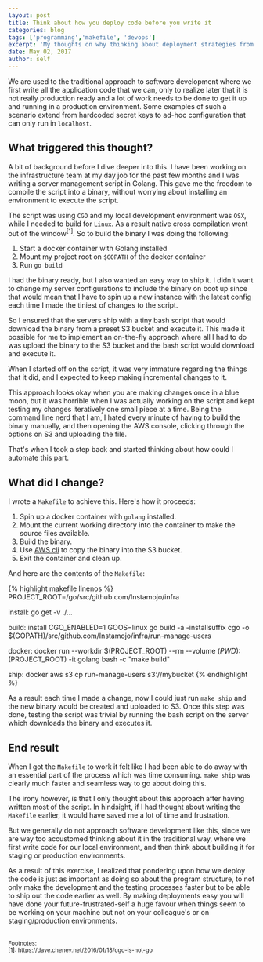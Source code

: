 ```yaml
---
layout: post
title: Think about how you deploy code before you write it
categories: blog
tags: ['programming','makefile', 'devops']
excerpt: 'My thoughts on why thinking about deployment strategies from the onset of a project is critical'
date: May 02, 2017
author: self
---
```


We are used to the traditional approach to software development where
we first write all the application code that we can, only to realize
later that it is not really production ready and a lot of work needs
to be done to get it up and running in a production environment. Some
examples of such a scenario extend from hardcoded secret keys to
ad-hoc configuration that can only run in `localhost`.

## What triggered this thought?

A bit of background before I dive deeper into this. I have been
working on the infrastructure team at my day job for the past few
months and I was writing a server management script in Golang. This
gave me the freedom to compile the script into a binary, without
worrying about installing an environment to execute the script.

The script was using `CGO` and my local development environment was `OSX`,
while I needed to build for `Linux`. As a result native cross
compilation went out of the window<sup>[1]</sup>. So to build the binary I was
doing the following:

1. Start a docker container with Golang installed
2. Mount my project root on `$GOPATH` of the docker container
3. Run `go build`

I had the binary ready, but I also wanted an easy way to ship it.
I didn't want to change my server configurations to include the binary
on boot up since that would mean that I have to spin up a new instance
with the latest config each time I made the tiniest of changes to the
script.

So I ensured that the servers ship with a tiny bash script that would
download the binary from a preset S3 bucket and execute it. This made
it possible for me to implement an on-the-fly approach where all I had
to do was upload the binary to the S3 bucket and the bash script would
download and execute it.

When I started off on the script, it was very immature regarding the
things that it did, and I expected to keep making incremental changes
to it.

This approach looks okay when you are making changes once in a blue
moon, but it was horrible when I was actually working on the script
and kept testing my changes iteratively one small piece at a
time. Being the command line nerd that I am, I hated every minute of
having to build the binary manually, and then opening the AWS console,
clicking through the options on S3 and uploading the file.

That's when I took a step back and started thinking about how could I
automate this part.

## What did I change?

I wrote a `Makefile` to achieve this. Here's how it proceeds:

1. Spin up a docker container with `golang` installed.
2. Mount the current working directory into the container to make the
   source files available.
3. Build the binary.
4. Use [AWS cli](https://aws.amazon.com/cli/) to copy the binary into
   the S3 bucket.
5. Exit the container and clean up.

And here are the contents of the `Makefile`:

{% highlight makefile linenos %}
PROJECT_ROOT=/go/src/github.com/Instamojo/infra


install:
	go get -v ./...

build: install
	CGO_ENABLED=1 GOOS=linux go build -a -installsuffix cgo -o $(GOPATH)/src/github.com/Instamojo/infra/run-manage-users

docker:
	docker run --workdir $(PROJECT_ROOT) --rm --volume $(PWD):$(PROJECT_ROOT) -it golang bash -c "make build"

ship: docker
	aws s3 cp run-manage-users s3://mybucket
{% endhighlight %}

As a result each time I made a change, now I could just run `make
ship` and the new binary would be created and uploaded to S3. Once
this step was done, testing the script was trivial by running the bash
script on the server which downloads the binary and executes it.

## End result

When I got the `Makefile` to work it felt like I had been able to do
away with an essential part of the process which was time
consuming. `make ship` was clearly much faster and seamless way to go
about doing this.

The irony however, is that I only thought about this approach after
having written most of the script. In hindsight, if I had thought
about writing the `Makefile` earlier, it would have saved me a lot of
time and frustration.

But we generally do not approach software development like this, since
we are way too accustomed thinking about it in the traditional way,
where we first write code for our local environment, and then think about
building it for staging or production environments.

As a result of this exercise, I realized that pondering upon how we
deploy the code is just as important as doing so about the program
structure, to not only make the development and the testing processes
faster but to be able to ship out the code earlier as well. By making
deployments easy you will have done your future-frustrated-self a huge
favour when things seem to be working on your machine but not on your
colleague's or on staging/production environments.


<br>
<sup>Footnotes:</sup>
<br>
<sup>[1]: https://dave.cheney.net/2016/01/18/cgo-is-not-go</sup>
